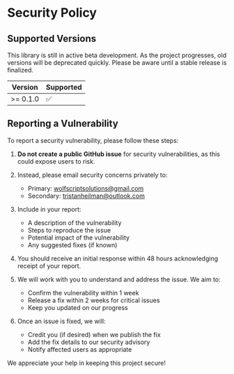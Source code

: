# Security Policy

## Supported Versions

This library is still in active beta development. As the project progresses, old versions will be deprecated quickly. Please be aware until a stable release is finalized.

| Version | Supported          |
| ------- | ------------------ |
| >= 0.1.0 | :white_check_mark: |

## Reporting a Vulnerability

To report a security vulnerability, please follow these steps:

1. **Do not create a public GitHub issue** for security vulnerabilities, as this could expose users to risk.

2. Instead, please email security concerns privately to:
   - Primary: wolfscriptsolutions@gmail.com 
   - Secondary: tristanheilman@outlook.com

3. Include in your report:
   - A description of the vulnerability
   - Steps to reproduce the issue
   - Potential impact of the vulnerability
   - Any suggested fixes (if known)

4. You should receive an initial response within 48 hours acknowledging receipt of your report.

5. We will work with you to understand and address the issue. We aim to:
   - Confirm the vulnerability within 1 week
   - Release a fix within 2 weeks for critical issues
   - Keep you updated on our progress

6. Once an issue is fixed, we will:
   - Credit you (if desired) when we publish the fix
   - Add the fix details to our security advisory
   - Notify affected users as appropriate

We appreciate your help in keeping this project secure!